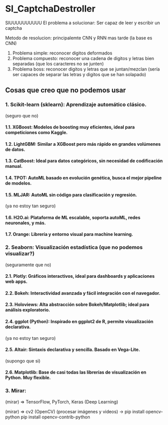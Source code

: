 # SI_CaptchaDestroller
SIUUUUUUUUUU
El problema a solucionar: Ser capaz de leer y escribir un captcha

Metodo de resolucion: principalemte CNN y RNN mas tarde (la base es CNN)

1. Problema simple: reconocer digitos deformados
2. Problema compuesto: reconocer una cadena de digitos y letras bien separadas (que los caracteres no se junten)
3. Problema boss: reconocer digitos y letras que se juntan/mezclan (sería ser capaces de separar las letras y digitos que se han solapado)
   

## Cosas que creo que no podemos usar

### 1. Scikit-learn (sklearn):  Aprendizaje automático clásico.
(seguro que no)
#### 1.1. XGBoost: Modelos de boosting muy eficientes, ideal para competiciones como Kaggle.
#### 1.2. LightGBM: Similar a XGBoost pero más rápido en grandes volúmenes de datos.
#### 1.3. CatBoost: Ideal para datos categóricos, sin necesidad de codificación manual.
#### 1.4. TPOT: AutoML basado en evolución genética, busca el mejor pipeline de modelos.
#### 1.5. MLJAR: AutoML sin código para clasificación y regresión.
(ya no estoy tan seguro)
#### 1.6. H2O.ai: Plataforma de ML escalable, soporta autoML, redes neuronales, y más.
#### 1.7. Orange: Librería y entorno visual para machine learning.

### 2. Seaborn: Visualización estadística (que no podemos visualizar?)
(seguramente que no)
#### 2.1. Plotly: Gráficos interactivos, ideal para dashboards y aplicaciones web apps.
#### 2.2. Bokeh: Interactividad avanzada y fácil integración con el navegador.
#### 2.3. Holoviews: Alta abstracción sobre Bokeh/Matplotlib; ideal para análisis exploratorio.
#### 2.4. ggplot (Python): Inspirado en ggplot2 de R, permite visualización declarativa.
(ya no estoy tan seguro)
#### 2.5. Altair: Sintaxis declarativa y sencilla. Basado en Vega-Lite.
(supongo que si)
#### 2.6. Matplotlib: Base de casi todas las librerías de visualización en Python. Muy flexible.

### 3. Mirar:
(mirar) =>	TensorFlow, PyTorch, Keras (Deep Learning)

(mirar) =>	cv2 (OpenCV) (procesar imágenes y videos) ->
pip install opencv-python
pip install opencv-contrib-python
